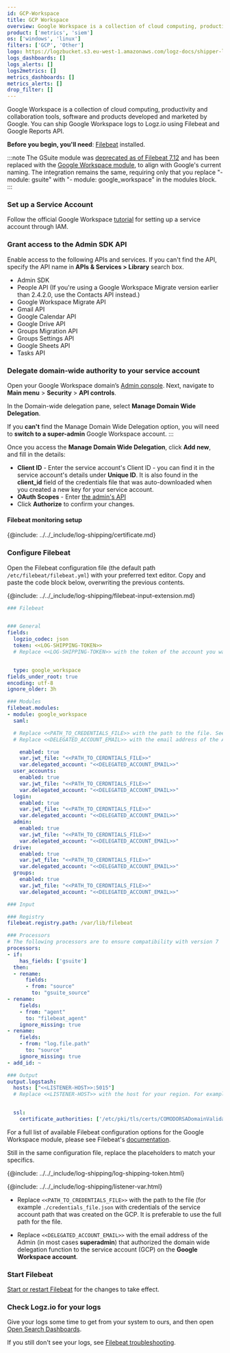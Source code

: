 ```yaml
---
id: GCP-Workspace
title: GCP Workspace
overview: Google Workspace is a collection of cloud computing, productivity and collaboration tools, software and products developed and marketed by Google. You can ship Google Workspace logs to Logz.io using Filebeat and Google Reports API.
product: ['metrics', 'siem']
os: ['windows', 'linux']
filters: ['GCP', 'Other']
logo: https://logzbucket.s3.eu-west-1.amazonaws.com/logz-docs/shipper-logos/google-workspace.svg
logs_dashboards: []
logs_alerts: []
logs2metrics: []
metrics_dashboards: []
metrics_alerts: []
drop_filter: []
---
```


Google Workspace is a collection of cloud computing, productivity and collaboration tools, software and products developed and marketed by Google. You can ship Google Workspace logs to Logz.io using Filebeat and Google Reports API.


**Before you begin, you'll need**: [Filebeat](https://www.elastic.co/guide/en/beats/filebeat/current/filebeat-installation-configuration.html) installed.

:::note
The GSuite module was [deprecated as of Filebeat 7.12](https://www.elastic.co/guide/en/beats/filebeat/current/filebeat-module-gsuite.html#filebeat-module-gsuite) and has been replaced with the [Google Workspace module](https://www.elastic.co/guide/en/beats/filebeat/current/filebeat-module-google_workspace.html), to align with Google's current naming. The integration remains the same, requiring only that you replace "- module: gsuite" with "- module: google_workspace" in the modules block.
:::
 

 


### Set up a Service Account


Follow the official Google Workspace [tutorial](https://support.google.com/workspacemigrate/answer/10839762?sjid=10874551070185788155-EU#zippy=%2Cstep-use-google-cloud-to-turn-on-apis) for setting up a service account through IAM.

### Grant access to the Admin SDK API

Enable access to the following APIs and services. If you can't find the API, specify the API name in **APIs & Services > Library** search box.

* Admin SDK
* People API (If you're using a Google Workspace Migrate version earlier than 2.4.2.0, use the Contacts API instead.)
* Google Workspace Migrate API
* Gmail API
* Google Calendar API
* Google Drive API
* Groups Migration API
* Groups Settings API
* Google Sheets API
* Tasks API

### Delegate domain-wide authority to your service account

Open your Google Workspace domain’s [Admin console](http://admin.google.com/). Next, navigate to **Main menu** > **Security** > **API controls**.

In the Domain-wide delegation pane, select **Manage Domain Wide Delegation**. 


If you **can't** find the Manage Domain Wide Delegation option, you will need to **switch to a super-admin** Google Workspace account.
:::

Once you access the **Manage Domain Wide Delegation**, click **Add new**, and fill in the details:

* **Client ID** - Enter the service account's Client ID - you can find it in the service account's details under **Unique ID**. It is also found in the **client_id** field of the credentials file that was auto-downloaded when you created a new key for your service account.
* **OAuth Scopes** - Enter [the admin's API](https://www.googleapis.com/auth/admin.reports.audit.readonly)
* Click **Authorize** to confirm your changes.

#### Filebeat monitoring setup

{@include: ../../_include/log-shipping/certificate.md}

### Configure Filebeat

Open the Filebeat configuration file (the default path `/etc/filebeat/filebeat.yml`) with your preferred text editor.
Copy and paste the code block below, overwriting the previous contents.

{@include: ../../_include/log-shipping/filebeat-input-extension.md}


```yaml
### Filebeat


### General
fields:
  logzio_codec: json
  token: <<LOG-SHIPPING-TOKEN>>
  # Replace <<LOG-SHIPPING-TOKEN>> with the token of the account you want to ship to.


  type: google_workspace
fields_under_root: true
encoding: utf-8
ignore_older: 3h

### Modules
filebeat.modules:
- module: google_workspace
  saml:

  # Replace <<PATH_TO_CREDENTIALS_FILE>> with the path to the file. See examples below.
  # Replace <<DELEGATED_ACCOUNT_EMAIL>> with the email address of the Admin (or superadmin) that authorized the domain wide delegation function. 

    enabled: true
    var.jwt_file: "<<PATH_TO_CERDNTIALS_FILE>>" 
    var.delegated_account: "<<DELEGATED_ACCOUNT_EMAIL>>"
  user_accounts:
    enabled: true
    var.jwt_file: "<<PATH_TO_CERDNTIALS_FILE>>"
    var.delegated_account: "<<DELEGATED_ACCOUNT_EMAIL>>"
  login:
    enabled: true
    var.jwt_file: "<<PATH_TO_CERDNTIALS_FILE>>"
    var.delegated_account: "<<DELEGATED_ACCOUNT_EMAIL>>"
  admin:
    enabled: true
    var.jwt_file: "<<PATH_TO_CERDNTIALS_FILE>>"
    var.delegated_account: "<<DELEGATED_ACCOUNT_EMAIL>>"
  drive:
    enabled: true
    var.jwt_file: "<<PATH_TO_CERDNTIALS_FILE>>"
    var.delegated_account: "<<DELEGATED_ACCOUNT_EMAIL>>"
  groups:
    enabled: true
    var.jwt_file: "<<PATH_TO_CERDNTIALS_FILE>>"
    var.delegated_account: "<<DELEGATED_ACCOUNT_EMAIL>>"

### Input

### Registry
filebeat.registry.path: /var/lib/filebeat

### Processors
# The following processors are to ensure compatibility with version 7
processors:
- if:
    has_fields: ['gsuite']
  then:
  - rename:
      fields:
      - from: "source"
        to: "gsuite_source"
- rename:
    fields:
    - from: "agent"
      to: "filebeat_agent"
    ignore_missing: true
- rename:
    fields:
    - from: "log.file.path"
      to: "source"
    ignore_missing: true
- add_id: ~

### Output 
output.logstash:
  hosts: ["<<LISTENER-HOST>>:5015"] 
  # Replace <<LISTENER-HOST>> with the host for your region. For example, listener.logz.io if your account is hosted on AWS US East, or listener-nl.logz.io if hosted on Azure West Europe. The required port depends whether HTTP or HTTPS is used: HTTP = 8070, HTTPS = 8071.


  ssl:
    certificate_authorities: ['/etc/pki/tls/certs/COMODORSADomainValidationSecureServerCA.crt']
```

For a full list of available Filebeat configuration options for the Google Workspace module, please see Filebeat's [documentation](https://www.elastic.co/guide/en/beats/filebeat/current/filebeat-module-google_workspace.html).



Still in the same configuration file, replace the placeholders to match your specifics.

{@include: ../../_include/log-shipping/log-shipping-token.html}

{@include: ../../_include/log-shipping/listener-var.html} 

* Replace `<<PATH_TO_CREDENTIALS_FILE>>` with the path to the file (for example `./credentials_file.json` with credentials of the service account path that was created on the GCP. It is preferable to use the full path for the file.

* Replace `<<DELEGATED_ACCOUNT_EMAIL>>` with the email address of the Admin (in most cases **superadmin**) that authorized the domain wide delegation function to the service account (GCP) on the **Google Workspace account**.

### Start Filebeat

[Start or restart Filebeat](https://www.elastic.co/guide/en/beats/filebeat/master/filebeat-starting.html) for the changes to take effect.

### Check Logz.io for your logs

Give your logs some time to get from your system to ours, and then open [Open Search Dashboards](https://app.logz.io/#/dashboard/osd).

If you still don't see your logs, see [Filebeat troubleshooting](https://docs.logz.io/docs/user-guide/log-management/troubleshooting/troubleshooting-filebeat/).

 
